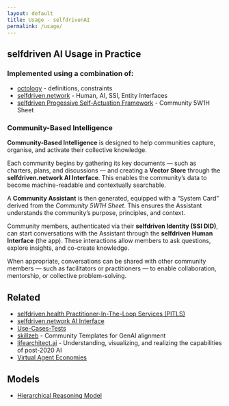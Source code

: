 ```yaml
---
layout: default
title: Usage - selfdrivenAI
permalink: /usage/
---
```


## selfdriven AI Usage in Practice

### Implemented using a combination of:
- [octology](https://octology.io/) - definitions, constraints
- [selfdriven.network](https://selfdriven.network/) - Human, AI, SSI, Entity Interfaces
- [selfdriven Progessive Self-Actuation Framework](https://onboarding.selfdriven.foundation/framework/) - Community 5W1H Sheet

### Community-Based Intelligence

**Community-Based Intelligence** is designed to help communities capture, organise, and activate their collective knowledge.

Each community begins by gathering its key documents — such as charters, plans, and discussions — and creating a **Vector Store** through the **selfdriven.network AI Interface**. This enables the community’s data to become machine-readable and contextually searchable.

A **Community Assistant** is then generated, equipped with a “System Card” derived from the *Community 5W1H Sheet*. This ensures the Assistant understands the community’s purpose, principles, and context.

Community members, authenticated via their **selfdriven Identity (SSI DID)**, can start conversations with the Assistant through the **selfdriven Human Interface** (the app). These interactions allow members to ask questions, explore insights, and co-create knowledge.

When appropriate, conversations can be shared with other community members — such as facilitators or practitioners — to enable collaboration, mentorship, or collective problem-solving.

## Related
- [selfdriven.health Practitioner-In-The-Loop Services (PITLS)](https://www.selfdriven.health/practitioner-in-the-loop-services/)
- [selfdriven.network AI Interface](https://selfdriven.network/ai-interface/)
- [Use-Cases-Tests](https://github.com/selfdriven-foundation/selfdriven-ai/tree/main/research/use-case-tests)
- [skillzeb](https://skillseb.io) - Community Templates for GenAI alignment
- [lifearchitect.ai](https://lifearchitect.ai) - Understanding, visualizing, and realizing the capabilities of post-2020 AI
- [Virtual Agent Economies](https://arxiv.org/html/2509.10147v1)

## Models
- [Hierarchical Reasoning Model](https://github.com/sapientinc/HRM)